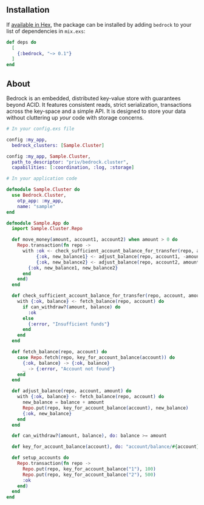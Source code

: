 ## Installation

If [available in Hex](https://hex.pm/docs/publish), the package can be installed
by adding `bedrock` to your list of dependencies in `mix.exs`:

```elixir
def deps do
  [
    {:bedrock, "~> 0.1"}
  ]
end
```

## About

Bedrock is an embedded, distributed key-value store with guarantees beyond ACID.
It features consistent reads, strict serialization, transactions across the
key-space and a simple API. It is designed to store your data without cluttering
up _your_ code with storage concerns.

```elixir
# In your config.exs file

config :my_app,
  bedrock_clusters: [Sample.Cluster]

config :my_app, Sample.Cluster,
  path_to_descriptor: "priv/bedrock.cluster",
  capabilities: [:coordination, :log, :storage]
```

```elixir
# In your application code

defmodule Sample.Cluster do
  use Bedrock.Cluster,
    otp_app: :my_app,
    name: "sample"
end

defmodule Sample.App do
  import Sample.Cluster.Repo

  def move_money(amount, account1, account2) when amount > 0 do
    Repo.transaction(fn repo ->
      with :ok <- check_sufficient_account_balance_for_transfer(repo, account1, amount),
           {:ok, new_balance1} <- adjust_balance(repo, account1, -amount),
           {:ok, new_balance2} <- adjust_balance(repo, account2, amount) do
        {:ok, new_balance1, new_balance2}
      end
    end)
  end

  def check_sufficient_account_balance_for_transfer(repo, account, amount) do
    with {:ok, balance} <- fetch_balance(repo, account) do
      if can_withdraw?(amount, balance) do
        :ok
      else
        {:error, "Insufficient funds"}
      end
    end
  end

  def fetch_balance(repo, account) do
    case Repo.fetch(repo, key_for_account_balance(account)) do
      {:ok, balance} -> {:ok, balance}
      _ -> {:error, "Account not found"}
    end
  end

  def adjust_balance(repo, account, amount) do
    with {:ok, balance} <- fetch_balance(repo, account) do
      new_balance = balance + amount
      Repo.put(repo, key_for_account_balance(account), new_balance)
      {:ok, new_balance}
    end
  end

  def can_withdraw?(amount, balance), do: balance >= amount

  def key_for_account_balance(account), do: "account/balance/#{account}"

  def setup_accounts do
    Repo.transaction(fn repo ->
      Repo.put(repo, key_for_account_balance("1"), 100)
      Repo.put(repo, key_for_account_balance("2"), 500)
      :ok
    end)
  end
end
```